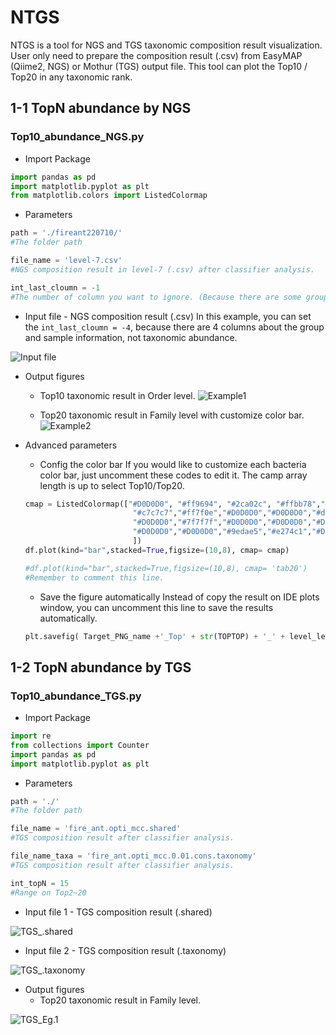 # NTGS
NTGS is a tool for NGS and TGS taxonomic composition result visualization. User only need to prepare the composition result (.csv) from EasyMAP (Qiime2, NGS) or Mothur (TGS) output file. This tool can plot the Top10 / Top20 in any taxonomic rank.

## 1-1 TopN abundance by NGS 
### Top10_abundance_NGS.py

- Import Package

```python
import pandas as pd
import matplotlib.pyplot as plt
from matplotlib.colors import ListedColormap
```
- Parameters

``` python
path = './fireant220710/'
#The folder path

file_name = 'level-7.csv'  
#NGS composition result in level-7 (.csv) after classifier analysis.

int_last_cloumn = -1 
#The number of column you want to ignore. (Because there are some group information in EasyMAP output.)
```

- Input file - NGS composition result (.csv)
In this example, you can set the ```int_last_cloumn = -4```, because there are 4 columns about the group and sample information, not taxonomic abundance.

![Input file](https://user-images.githubusercontent.com/81002817/179383739-ac797212-2376-4688-b992-cdb32e53ede1.png "Input file")

- Output figures

	- Top10 taxonomic result in Order level.
![Example1](https://user-images.githubusercontent.com/81002817/179384383-3ddad4d7-29e0-4727-9e25-0a7d132298c8.png)

	- Top20 taxonomic result in Family level with customize color bar.
![Example2](https://user-images.githubusercontent.com/81002817/179384367-efb9bed5-0d86-4462-91f8-9fe713c99103.png)

- Advanced parameters
	- Config the color bar
	If you would like to customize each bacteria color bar, just uncomment these codes to edit it. The camp array length is up to select Top10/Top20.
	``` python
	cmap = ListedColormap(["#D0D0D0", "#ff9694", "#2ca02c", "#ffbb78","#D0D0D0",
                            "#c7c7c7","#ff7f0e","#D0D0D0","#D0D0D0","#dada8b",
                            "#D0D0D0","#7f7f7f","#D0D0D0","#D0D0D0","#D0D0D0",
                            "#D0D0D0","#D0D0D0","#9edae5","#e274c1","#D0D0D0",
                            ])
	df.plot(kind="bar",stacked=True,figsize=(10,8), cmap= cmap)
	
	#df.plot(kind="bar",stacked=True,figsize=(10,8), cmap= 'tab20')
	#Remember to comment this line.

	```

	- Save the figure automatically
	Instead of copy the result on IDE plots window, you can uncomment this line to save the results automatically.
	
	 ``` python
	 plt.savefig( Target_PNG_name +'_Top' + str(TOPTOP) + '_' + level_legend[hierarchy] + '.png',dpi=150,bbox_inches ='tight')
	 ```

## 1-2 TopN abundance by TGS
### Top10_abundance_TGS.py

- Import Package

```python
import re
from collections import Counter
import pandas as pd
import matplotlib.pyplot as plt
```

- Parameters

```python
path = './'
#The folder path

file_name = 'fire_ant.opti_mcc.shared'  
#TGS composition result after classifier analysis.

file_name_taxa = 'fire_ant.opti_mcc.0.01.cons.taxonomy'
#TGS composition result after classifier analysis.

int_topN = 15 
#Range on Top2~20

```
- Input file 1 - TGS composition result (.shared)

![TGS_.shared](https://user-images.githubusercontent.com/81002817/179384401-4193b8c0-c73e-42c8-858d-ec78275fe759.png)

- Input file 2 - TGS composition result (.taxonomy)

![TGS_.taxonomy](https://user-images.githubusercontent.com/81002817/179384415-c3fb9aff-f343-43ac-8e13-8df3287761b6.png)

- Output figures
	- Top20 taxonomic result in Family level.

![TGS_Eg.1](https://user-images.githubusercontent.com/81002817/179384177-98f7b2dd-c0aa-4563-8df2-60cc8fd59932.png)


